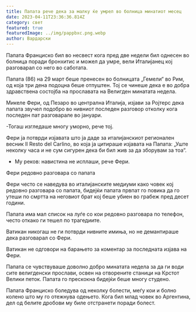```yaml
---
title: Папата рече дека за малку ќе умрел во болница минатиот месец
date: 2023-04-11T23:36:36.814Z
category: свет
featured: true
featuredImage: ../img/pappbxc.png.webp
author: Вардарски
---
```


Папата Франциско бил во несвест кога пред две недели бил однесен во болница поради бронхитис и можел да умре, вели Италијанец кој разговарал со него во саботата.

Папата (86) на 29 март беше пренесен во болницата „Гемели“ во Рим, од која три дена подоцна беше отпуштен. Тој се чинеше дека е во добра здравствена состојба на прославата на Велигден минатата недела.

Микеле Фери, од Пезаро во централна Италија, изјави за Ројтерс дека папата звучел подобро во нивниот последен разговор отколку кога последен пат разговарале во јануари.

\-Тогаш изгледаше многу уморно, рече тој.

Фери ја потврди изјавата што ја даде за италијанскиот регионален весник Il Resto del Carlino, во која ја цитираше изјавата на Папата: „Уште неколку часа и не сум сигурен дека би бил жив за да зборувам за тоа“.

- Му реков: навистина не исплаши, рече Фери.

Фери редовно разговара со папата

Фери често се наведува во италијанските медиуми како човек кој редовно разговара со папата, бидејќи папата првпат го повика да го утеши по смртта на неговиот брат кој беше убиен во грабеж пред десет години.

Папата има мал список на луѓе со кои редовно разговара по телефон, често откако ги тешел по трагедиите.

Ватикан никогаш не ги потврди нивните имиња, но не демантираше дека разговарал со Фери.

Ватикан не одговори на барањето за коментар за последната изјава на Фери.

Папата се чувствуваше доволно добро минатата недела за да ги води сите велигденски прослави, освен на отворените станици на Крстот Велики петок. Папата го прескокна бидејќи беше многу студено.

Папата Франциско боледува од неколку болести, меѓу кои и болно колено што му го отежнува одењето. Кога бил млад човек во Аргентина, дел од белите дробови му биле отстранети поради болест.
